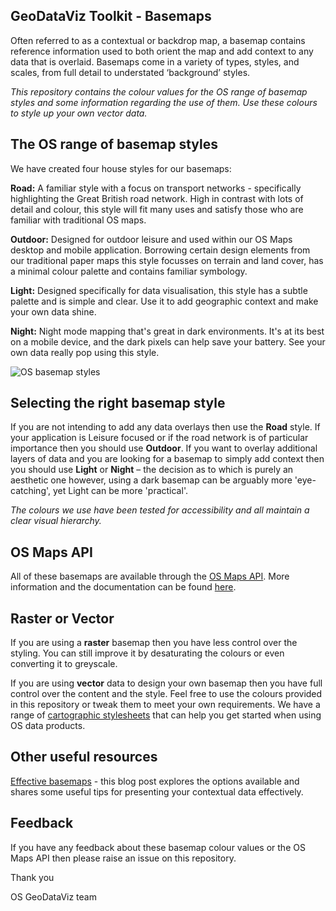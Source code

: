 ## GeoDataViz Toolkit - Basemaps

Often referred to as a contextual or backdrop map, a basemap contains reference information used to both orient the map and add context to any data that is overlaid. Basemaps come in a variety of types, styles, and scales, from full detail to understated ‘background’ styles.

_This repository contains the colour values for the OS range of basemap styles and some information regarding the use of them. Use these colours to style up your own vector data._

## The OS range of basemap styles

We have created four house styles for our basemaps:

**Road:** A familiar style with a focus on transport networks - specifically highlighting the Great British road network. High in contrast with lots of detail and colour, this style will fit many uses and satisfy those who are familiar with traditional OS maps.

**Outdoor:** Designed for outdoor leisure and used within our OS Maps desktop and mobile application. Borrowing certain design elements from our traditional paper maps this style focusses on terrain and land cover, has a minimal colour palette and contains familiar symbology.

**Light:** Designed specifically for data visualisation, this style has a subtle palette and is simple and clear. Use it to add geographic context and make your own data shine.

**Night:** Night mode mapping that&#39;s great in dark environments. It&#39;s at its best on a mobile device, and the dark pixels can help save your battery. See your own data really pop using this style.

![OS basemap styles](https://raw.githubusercontent.com/OrdnanceSurvey/GeoDataViz-Toolkit/master/img/os-basemap-styles.gif?token=AF3wjbzATJxMRVi8_JehUx0Gd6JiNdXMks5Z-acjwA%3D%3D)

## Selecting the right basemap style

If you are not intending to add any data overlays then use the **Road** style. If your application is Leisure focused or if the road network is of particular importance then you should use **Outdoor**. If you want to overlay additional layers of data and you are looking for a basemap to simply add context then you should use **Light** or **Night** – the decision as to which is purely an aesthetic one however, using a dark basemap can be arguably more &#39;eye-catching&#39;, yet Light can be more &#39;practical&#39;.

_The colours we use have been tested for accessibility and all maintain a clear visual hierarchy._

## OS Maps API

All of these basemaps are available through the [OS Maps API](https://developer.ordnancesurvey.co.uk/os-maps-api-enterprise). 
More information and the documentation can be found [here](https://apidocs.os.uk/docs/os-maps-overview).

## Raster or Vector

If you are using a **raster** basemap then you have less control over the styling. You can still improve it by desaturating the colours or even converting it to greyscale.

If you are using **vector** data to design your own basemap then you have full control over the content and the style. Feel free to use the colours provided in this repository or tweak them to meet your own requirements. We have a range of [cartographic stylesheets](https://github.com/OrdnanceSurvey?utf8=%E2%9C%93&q=stylesheet&type=&language=) that can help you get started when using OS data products.

## Other useful resources

[Effective basemaps](https://www.ordnancesurvey.co.uk/blog/2017/12/effective-basemaps/) - this blog post explores the options available and shares some useful tips for presenting your contextual data effectively.

## Feedback

If you have any feedback about these basemap colour values or the OS Maps API then please raise an issue on this repository.

Thank you

OS GeoDataViz team
